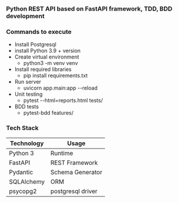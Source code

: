 ### Python REST API based on FastAPI framework, TDD, BDD development

### Commands to execute

- Install Postgresql
- install Python 3.9 + version
- Create virtual environment
  - python3 -m venv venv
- Install required libraries
  - pip install requirements.txt
- Run server
  - uvicorn app.main:app --reload
- Unit testing
  - pytest --html=reports.html tests/
- BDD tests
  - pytest-bdd features/


### Tech Stack

| Technology   | Usage                |
|--------------|----------------------|
| Python 3     | Runtime              |
| FastAPI      | REST Framework       |
| Pydantic     | Schema Generator     |
 | SQLAlchemy   | ORM                  |
| psycopg2     | postgresql driver    | 

